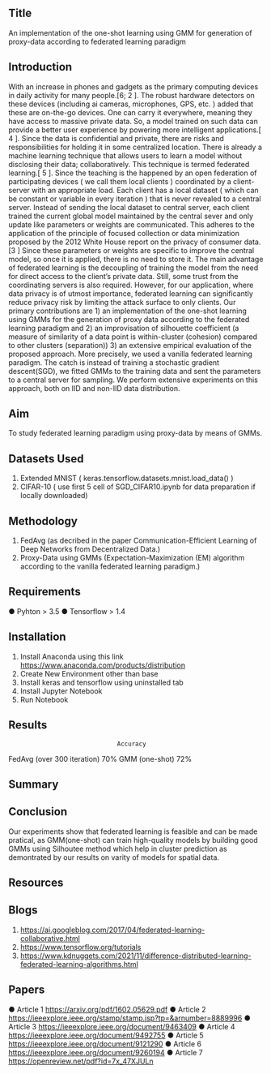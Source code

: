 ## Title 
An implementation of the one-shot learning using GMM for generation of proxy-data according to federated learning paradigm 

## Introduction
With an increase in phones and gadgets as the primary computing devices in daily activity
for many people.[6; 2 ]. The robust hardware detectors on these devices (including ai
cameras, microphones, GPS, etc. ) added that these are on-the-go devices. One
can carry it everywhere, meaning they have access to massive private data. So, a
model trained on such data can provide a better user experience by powering more
intelligent applications.[ 4 ]. Since the data is confidential and private, there are risks and
responsibilities for holding it in some centralized location.
There is already a machine learning technique that allows users to learn a model without
disclosing their data; collaboratively. This technique is termed federated learning.[ 5 ].
Since the teaching is the happened by an open federation of participating devices ( we
call them local clients ) coordinated by a client-server with an appropriate load. Each
client has a local dataset ( which can be constant or variable in every iteration ) that is
never revealed to a central server. Instead of sending the local dataset to central server,
each client trained the current global model maintained by the central sever and only
update like parameters or weights are communicated. This adheres to the application of
the principle of focused collection or data minimization proposed by the 2012 White
House report on the privacy of consumer data.[3 ] Since these parameters or weights are
specific to improve the central model, so once it is applied, there is no need to store it.
The main advantage of federated learning is the decoupling of training the model from the
need for direct access to the client’s private data. Still, some trust from the coordinating
servers is also required. However, for our application, where data privacy is of utmost
importance, federated learning can significantly reduce privacy risk by limiting the attack
surface to only clients.
Our primary contributions are 1) an implementation of the one-shot learning using
GMMs for the generation of proxy data according to the federated learning paradigm
and 2) an improvisation of silhouette coefficient (a measure of similarity of a data point
is within-cluster (cohesion) compared to other clusters (separation)) 3) an extensive
empirical evaluation of the proposed approach. More precisely, we used a vanilla
federated learning paradigm. The catch is instead of training a stochastic gradient
descent(SGD), we fitted GMMs to the training data and sent the parameters to a central
server for sampling. We perform extensive experiments on this approach, both on IID
and non-IID data distribution.

## Aim
To study federated learning paradigm using proxy-data by means of GMMs.

## Datasets Used
1. Extended MNIST ( keras.tensorflow.datasets.mnist.load_data() ) 
2. CIFAR-10 ( use first 5 cell of SGD_CIFAR10.ipynb for data preparation if locally downloaded)

## Methodology
1. FedAvg (as decribed in the paper Communication-Efficient Learning of Deep Networks from Decentralized Data.)
2. Proxy-Data using GMMs (Expectation-Maximization (EM) algorithm according to the vanilla federated learning paradigm.) 

## Requirements
●	 Pyhton > 3.5
●	 Tensorflow > 1.4

## Installation
1. Install Anaconda using this link https://www.anaconda.com/products/distribution
2. Create New Environment other than base
3. Install keras and tensorflow using uninstalled tab
4. Install Jupyter Notebook
5. Run Notebook

## Results
  
                                  Accuracy
FedAvg (over 300 iteration)         70%
GMM (one-shot)                      72%


## Summary


## Conclusion
Our experiments show that federated learning is feasible and can be made pratical, as GMM(one-shot) can train high-quality models by building good GMMs using Silhoutee method which help in cluster prediction as demontrated by our results on varity of models for spatial data.

## Resources
  ## Blogs
  1. https://ai.googleblog.com/2017/04/federated-learning-collaborative.html
  2. https://www.tensorflow.org/tutorials
  3. https://www.kdnuggets.com/2021/11/difference-distributed-learning-federated-learning-algorithms.html
  
  ## Papers
  ●	Article 1 https://arxiv.org/pdf/1602.05629.pdf
  ●	Article 2 https://ieeexplore.ieee.org/stamp/stamp.jsp?tp=&arnumber=8889996
  ●	Article 3 https://ieeexplore.ieee.org/document/9463409
  ●	Article 4 https://ieeexplore.ieee.org/document/9492755
  ●	Article 5 https://ieeexplore.ieee.org/document/9121290
  ●	Article 6 https://ieeexplore.ieee.org/document/9260194
  ●	Article 7 https://openreview.net/pdf?id=7x_47XJULn


